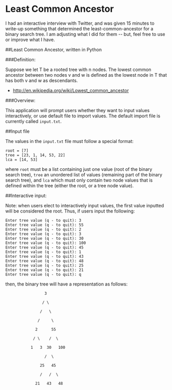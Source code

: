 Least Common Ancestor
=====================

I had an interactive interview with Twitter, and was given 15 minutes to write-up something that determined the least-common-ancestor for a binary search tree.  I am adjusting what I did for them -- but, feel free to use or improve what I have.

##Least Common Ancestor, written in Python

###Definition:

Suppose we let T be a rooted tree with n nodes. The lowest common ancestor between two nodes v and w is defined as the lowest node in T that has both v and w as descendants.

- http://en.wikipedia.org/wiki/Lowest_common_ancestor

###Overview:

This application will prompt users whether they want to input values interactively, or use default file to import values.  The default import file is currently called `input.txt`.

##Input file

The values in the `input.txt` file must follow a special format:

```
root = [7]
tree = [23, 1, 14, 53, 22]
lca = [14, 53]
```

where `root` must be a list containing just one value (root of the binary search tree), `tree` an unordered list of values (remaining part of the binary search tree), and `lca` which must only contain two node values that is defined within the tree (either the root, or a tree node value).

##Interactive input:

Note: when users elect to interactively input values, the first value inputted will be considered the root.  Thus, if users input the following:

```
Enter tree value (q - to quit): 3
Enter tree value (q - to quit): 55
Enter tree value (q - to quit): 2
Enter tree value (q - to quit): 3
Enter tree value (q - to quit): 30
Enter tree value (q - to quit): 100
Enter tree value (q - to quit): 45
Enter tree value (q - to quit): 1
Enter tree value (q - to quit): 43
Enter tree value (q - to quit): 48
Enter tree value (q - to quit): 25
Enter tree value (q - to quit): 21
Enter tree value (q - to quit): q
```

then, the binary tree will have a representation as follows:

```
                 3

                / \

               /   \

              /     \

             2      55

            / \    /  \

           1   3  30   100

                 /  \

               25   45

               /   /  \

             21   43   48
```
